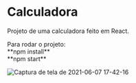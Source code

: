 # Calculadora 


Projeto de uma calculadora feito em React. 

<p>
  Para rodar o projeto: <br />
  **npm install** <br />
  **npm start**
</p>


![Captura de tela de 2021-06-07 17-42-16](https://user-images.githubusercontent.com/55569350/121086446-89d13b00-c7b9-11eb-9537-df22b81c1f8b.png)


